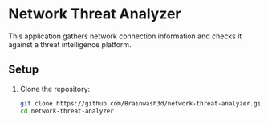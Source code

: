 # Network Threat Analyzer

This application gathers network connection information and checks it against a threat intelligence platform.

## Setup

1. Clone the repository:
   ```sh
   git clone https://github.com/Brainwash3d/network-threat-analyzer.git
   cd network-threat-analyzer
